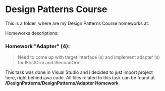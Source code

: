 # Design Patterns Course

This is a folder, where are my Design Patterns Course homeworks at.


Homeworks descriptions:
### Homework "Adapter" (4):
> Need to come up with target interface (s) and implement adapter (s) for IFirstOrm and ISecondOrm.

This task was done in Visual Studio and i decided to just import project here, right behind java code. 
All files related to this task can be found at **/DesignPatterns/DesignPatterns/Adapter Homework** 
